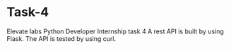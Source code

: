 # Task-4
Elevate labs Python Developer Internship task  4
A rest API is built by using Flask.
The API is tested by using curl.
